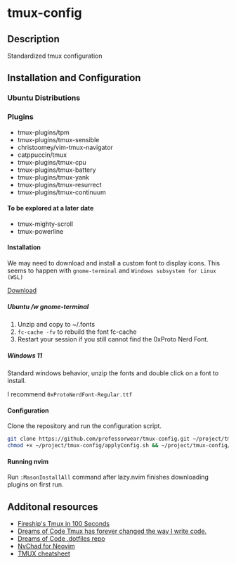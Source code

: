 # tmux-config
## Description
Standardized tmux configuration
## Installation and Configuration
### Ubuntu Distributions
### Plugins
 - tmux-plugins/tpm
 - tmux-plugins/tmux-sensible
 - christoomey/vim-tmux-navigator
 - catppuccin/tmux
 - tmux-plugins/tmux-cpu
 - tmux-plugins/tmux-battery
 - tmux-plugins/tmux-yank
 - tmux-plugins/tmux-resurrect
 - tmux-plugins/tmux-continuum
#### To be explored at a later date
 - tmux-mighty-scroll
 - tmux-powerline
#### Installation
We may need to download and install a custom font to display icons. This seems to happen with `gnome-terminal` and `Windows subsystem for Linux (WSL)` <p>
[Download](https://github.com/ryanoasis/nerd-fonts/releases/download/v3.3.0/0xProto.zip) <br>
##### Ubuntu /w gnome-terminal
  1. Unzip and copy to ~/.fonts
  2. `fc-cache -fv` to rebuild the font fc-cache
  3. Restart your session if you still cannot find the 0xProto Nerd Font.
##### Windows 11
Standard windows behavior, unzip the fonts and double click on a font to install.<p>
I recommend `0xProtoNerdFont-Regular.ttf`
#### Configuration
Clone the repository and run the configuration script.
```bash
git clone https://github.com/professorwear/tmux-config.git ~/project/tmux-config
chmod +x ~/project/tmux-config/applyConfig.sh && ~/project/tmux-config/applyConfig.sh
```
#### Running nvim
Run `:MasonInstallAll` command after lazy.nvim finishes downloading plugins on first run.
## Additonal resources
 - [Fireship's Tmux in 100 Seconds](https://www.youtube.com/watch?v=vtB1J_zCv8I)
 - [Dreams of Code Tmux has forever changed the way I write code.](https://www.youtube.com/watch?v=DzNmUNvnB04)
 - [Dreams of Code .dotfiles repo](https://github.com/dreamsofcode-io/dotfiles/tree/main)
 - [NvChad for Neovim](https://nvchad.com)
 - [TMUX cheatsheet](https://tmuxcheatsheet.com)
